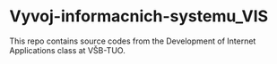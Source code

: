 # Vyvoj-informacnich-systemu_VIS

This repo contains source codes from the Development of Internet Applications class at VŠB-TUO.
